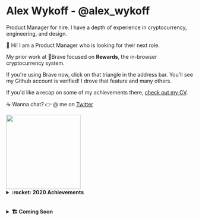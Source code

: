 # Alex Wykoff - @alex_wykoff
Product Manager for hire.  I have a depth of experience in cryptocurrency, engineering, and design.



:wave: Hi! I am a Product Manager who is looking for their next role.

My prior work at :lion:Brave focused on <b>Rewards</b>, the in-browser cryptocurrency system.

If you're using Brave now, click on that triangle in the address bar. You'll see my Github account is verified! I drove that feature and many others.

If you'd like a recap on some of my achievements there, [check out my CV](https://alexwykoff.com/cv/).

:coffee: Wanna chat? :point_right: @ me on <a href="https://twitter.com/alex_wykoff">Twitter</a>

<img src="https://alexwykoff.com/images/flynn.gif" width="200px">


<details>
  <summary><b>:rocket: 2020 Achievements</b></summary>
  <ul>
    <li>I painted and rebuilt a bmx bike for my kid.</li>
    <li>I created [Distributed Camp](https://distributed.camp) a virtual conference on distributed technologies during a global pandemic.</li>
    <li>I made a waxed canvas laptop bag.</li>
    <li>I built an at-home with video conferencing ability.</li>
  </ul>
</details>
<br><br>
<details>
  <summary><b>🏗 Coming Soon</b></summary>
  <ul>
    <li>:soon:Minus - A new way to control your content online.</li>
    <li>🍂Distributed Camp - Fall Jam</li>
    <li>:thinking:AlexParty.Party - A social media project only for folks named Alex</li>
  </ul>
</details>
